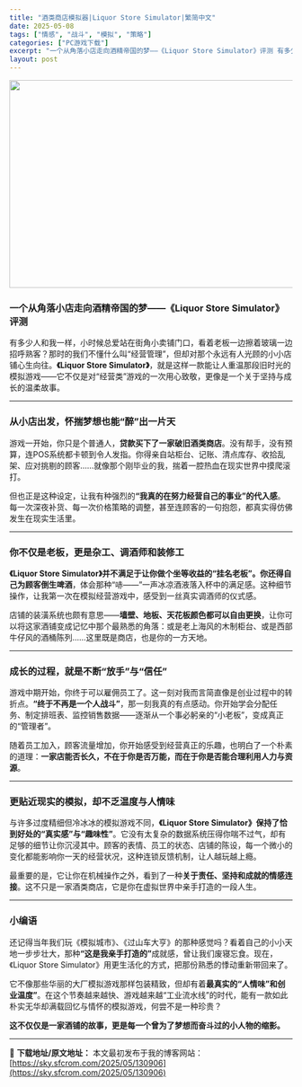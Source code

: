 ```yaml
---
title: "酒类商店模拟器|Liquor Store Simulator|繁简中文"
date: 2025-05-08
tags: ["情感", "战斗", "模拟", "策略"]
categories: ["PC游戏下载"]
excerpt: "一个从角落小店走向酒精帝国的梦——《Liquor Store Simulator》评测 有多少人和我一样，小时候总爱站在街角小卖铺门口，看着老板一边擦着玻璃一边招呼熟客？那时的我们不懂什么叫“经营管理”，但却对那个永远有人光顾的小小店铺心生向往。《Liquor Store Simulator》，就是&hellip;"
layout: post
---
```


<img class="aligncenter size-full wp-image-130910" src="https://sky.sfcrom.com/wp-content/uploads/2025/05/2025050801404521.webp" alt="" width="660" height="370" />
<h3 class="" data-start="105" data-end="156"><strong data-start="109" data-end="156">一个从角落小店走向酒精帝国的梦——《Liquor Store Simulator》评测</strong></h3>
<p class="" data-start="158" data-end="327">有多少人和我一样，小时候总爱站在街角小卖铺门口，看着老板一边擦着玻璃一边招呼熟客？那时的我们不懂什么叫“经营管理”，但却对那个永远有人光顾的小小店铺心生向往。<strong data-start="237" data-end="265">《Liquor Store Simulator》</strong>，就是这样一款能让人重温那段旧时光的模拟游戏——它不仅是对“经营类”游戏的一次用心致敬，更像是一个关于坚持与成长的温柔故事。</p>


<hr class="" data-start="329" data-end="332" />

<h3 class="" data-start="334" data-end="361"><strong data-start="338" data-end="361">从小店出发，怀揣梦想也能“醉”出一片天</strong></h3>
<p class="" data-start="363" data-end="479">游戏一开始，你只是个普通人，<strong data-start="377" data-end="394">贷款买下了一家破旧酒类商店</strong>。没有帮手，没有预算，连POS系统都卡顿到令人发指。你得亲自站柜台、记账、清点库存、收拾乱架、应对挑剔的顾客……就像那个刚毕业的我，揣着一腔热血在现实世界中摸爬滚打。</p>
<p class="" data-start="481" data-end="566">但也正是这种设定，让我有种强烈的<strong>“我真的在努力经营自己的事业”的代入感</strong>。每一次深夜补货、每一次价格策略的调整，甚至连顾客的一句抱怨，都真实得仿佛发生在现实生活里。</p>


<hr class="" data-start="568" data-end="571" />

<h3 class="" data-start="573" data-end="600"><strong data-start="577" data-end="600">你不仅是老板，更是杂工、调酒师和装修工</strong></h3>
<p class="" data-start="602" data-end="730"><strong data-start="602" data-end="667">《Liquor Store Simulator》并不满足于让你做个坐等收益的“挂名老板”。你还得自己为顾客倒生啤酒</strong>，体会那种“哧——”一声冰凉酒液落入杯中的满足感。这种细节操作，让我第一次在模拟经营游戏中，感受到一丝真实调酒师的仪式感。</p>
<p class="" data-start="732" data-end="834">店铺的装潢系统也颇有意思——<strong data-start="746" data-end="768">墙壁、地板、天花板颜色都可以自由更换</strong>，让你可以将这家酒铺变成记忆中那个最熟悉的角落：或是老上海风的木制柜台、或是西部牛仔风的酒桶陈列……这里既是商店，也是你的一方天地。</p>


<hr class="" data-start="836" data-end="839" />

<h3 class="" data-start="841" data-end="868"><strong data-start="845" data-end="868">成长的过程，就是不断“放手”与“信任”</strong></h3>
<p class="" data-start="870" data-end="988">游戏中期开始，你终于可以雇佣员工了。这一刻对我而言简直像是创业过程中的转折点。<strong data-start="909" data-end="925">“终于不再是一个人战斗”</strong>，那一刻我真的有点感动。你开始学会分配任务、制定排班表、监控销售数据——逐渐从一个事必躬亲的“小老板”，变成真正的“管理者”。</p>
<p class="" data-start="990" data-end="1068">随着员工加入，顾客流量增加，你开始感受到经营真正的乐趣，也明白了一个朴素的道理：<strong data-start="1030" data-end="1067">一家店能否长久，不在于你是否万能，而在于你是否能合理利用人力与资源</strong>。</p>


<hr class="" data-start="1070" data-end="1073" />

<h3 class="" data-start="1075" data-end="1101"><strong data-start="1079" data-end="1101">更贴近现实的模拟，却不乏温度与人情味</strong></h3>
<p class="" data-start="1103" data-end="1259">与许多过度精细但冷冰冰的模拟游戏不同，<strong data-start="1122" data-end="1169">《Liquor Store Simulator》保持了恰到好处的“真实感”与“趣味性”</strong>。它没有太复杂的数据系统压得你喘不过气，却有足够的细节让你沉浸其中。顾客的表情、员工的状态、店铺的陈设，每一个微小的变化都能影响你一天的经营状况，这种连锁反馈机制，让人越玩越上瘾。</p>
<p class="" data-start="1261" data-end="1333">最重要的是，它让你在机械操作之外，看到了一种<strong data-start="1283" data-end="1302">关于责任、坚持和成就的情感连接</strong>。这不只是一家酒类商店，它是你在虚拟世界中亲手打造的一段人生。</p>


<hr class="" data-start="1335" data-end="1338" />

<h3 class="" data-start="1340" data-end="1351"><strong data-start="1344" data-end="1351">小编语</strong></h3>
<p class="" data-start="1353" data-end="1479">还记得当年我们玩《模拟城市》、《过山车大亨》的那种感觉吗？看着自己的小小天地一步步壮大，那种<strong>“这是我亲手打造的”</strong>成就感，曾让我们废寝忘食。现在，《Liquor Store Simulator》用更生活化的方式，把那份熟悉的悸动重新带回来了。</p>
<p class="" data-start="1481" data-end="1587">它不像那些华丽的大厂模拟游戏那样包装精致，但却有着<strong data-start="1506" data-end="1525">最真实的“人情味”和创业温度”</strong>。在这个节奏越来越快、游戏越来越“工业流水线”的时代，能有一款如此朴实无华却满载回忆与情怀的模拟游戏，何尝不是一种珍贵？</p>
<p class="" data-start="1589" data-end="1628"><strong data-start="1589" data-end="1628">这不仅仅是一家酒铺的故事，更是每一个曾为了梦想而奋斗过的小人物的缩影。</strong></p>

---
📖 **下载地址/原文地址：** 本文最初发布于我的博客网站：[https://sky.sfcrom.com/2025/05/130906](https://sky.sfcrom.com/2025/05/130906)
